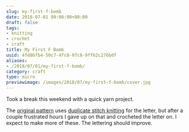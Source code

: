 ```yaml
---
slug: my-first-f-bomb
date: 2018-07-01 00:00:00+00:00
draft: false
tags:
- knitting
- crochet
- craft
title: My First F Bomb
uuid: 4fd86fb4-50c7-4fc0-97c8-9ff62c276bdf
aliases:
- /2018/07/01/my-first-f-bomb/
category: craft
type: micro
previewimage: /images/2018/07/my-first-f-bomb/cover.jpg
---
```

Took a break this weekend with a quick yarn project.
<!-- TEASER_END -->

The [original pattern][] uses [duplicate stitch knitting][] for the letter, but after a couple frustrated
hours I gave up on that and crocheted the letter on. I expect to make more of these. The lettering should
improve.

[original pattern]: https://www.ravelry.com/patterns/library/the-f-bomb
[duplicate stitch knitting]: https://www.wikihow.com/Knit-the-Duplicate-Stitch